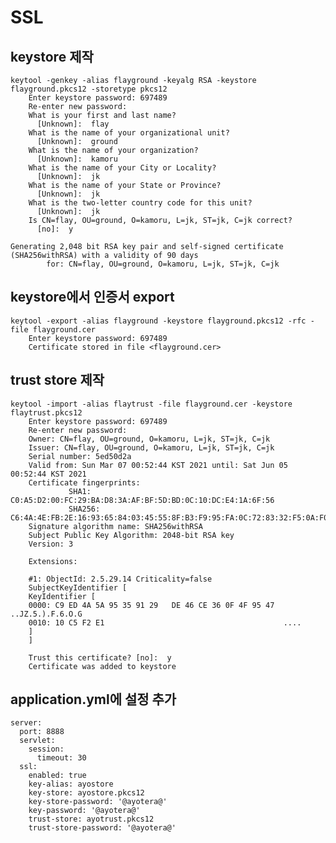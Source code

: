 # SSL

## keystore 제작

    keytool -genkey -alias flayground -keyalg RSA -keystore flayground.pkcs12 -storetype pkcs12
    	Enter keystore password: 697489
    	Re-enter new password:
    	What is your first and last name?
    	  [Unknown]:  flay
    	What is the name of your organizational unit?
    	  [Unknown]:  ground
    	What is the name of your organization?
    	  [Unknown]:  kamoru
    	What is the name of your City or Locality?
    	  [Unknown]:  jk
    	What is the name of your State or Province?
    	  [Unknown]:  jk
    	What is the two-letter country code for this unit?
    	  [Unknown]:  jk
    	Is CN=flay, OU=ground, O=kamoru, L=jk, ST=jk, C=jk correct?
    	  [no]:  y

    Generating 2,048 bit RSA key pair and self-signed certificate (SHA256withRSA) with a validity of 90 days
    		for: CN=flay, OU=ground, O=kamoru, L=jk, ST=jk, C=jk

## keystore에서 인증서 export

    keytool -export -alias flayground -keystore flayground.pkcs12 -rfc -file flayground.cer
    	Enter keystore password: 697489
    	Certificate stored in file <flayground.cer>

## trust store 제작

    keytool -import -alias flaytrust -file flayground.cer -keystore flaytrust.pkcs12
    	Enter keystore password: 697489
    	Re-enter new password:
    	Owner: CN=flay, OU=ground, O=kamoru, L=jk, ST=jk, C=jk
    	Issuer: CN=flay, OU=ground, O=kamoru, L=jk, ST=jk, C=jk
    	Serial number: 5ed50d2a
    	Valid from: Sun Mar 07 00:52:44 KST 2021 until: Sat Jun 05 00:52:44 KST 2021
    	Certificate fingerprints:
    			 SHA1: C0:A5:D2:00:FC:29:BA:D8:3A:AF:BF:5D:BD:0C:10:DC:E4:1A:6F:56
    			 SHA256: C6:4A:4E:FB:2E:16:93:65:84:03:45:55:8F:B3:F9:95:FA:0C:72:83:32:F5:0A:F0:8A:DA:F6:2D:0B:EF:16:F4
    	Signature algorithm name: SHA256withRSA
    	Subject Public Key Algorithm: 2048-bit RSA key
    	Version: 3

    	Extensions:

    	#1: ObjectId: 2.5.29.14 Criticality=false
    	SubjectKeyIdentifier [
    	KeyIdentifier [
    	0000: C9 ED 4A 5A 95 35 91 29   DE 46 CE 36 0F 4F 95 47  ..JZ.5.).F.6.O.G
    	0010: 10 C5 F2 E1                                        ....
    	]
    	]

    	Trust this certificate? [no]:  y
    	Certificate was added to keystore

## application.yml에 설정 추가

    server:
      port: 8888
      servlet:
        session:
          timeout: 30
      ssl:
        enabled: true
        key-alias: ayostore
        key-store: ayostore.pkcs12
        key-store-password: '@ayotera@'
        key-password: '@ayotera@'
        trust-store: ayotrust.pkcs12
        trust-store-password: '@ayotera@'
